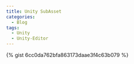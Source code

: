 ```yaml
---
title: Unity SubAsset
categories:
  - Blog
tags:
  - Unity
  - Unity-Editor
---
```


{% gist 6cc0da762bfa863173daae3f4c63b079 %}